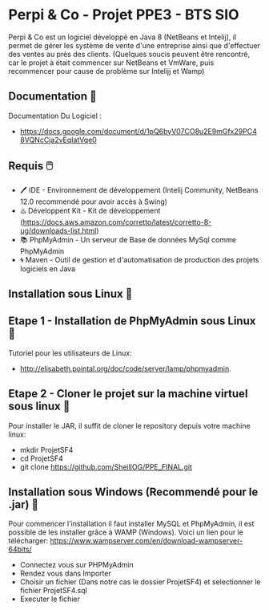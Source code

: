 # Perpi & Co - Projet PPE3 - BTS SIO

Perpi & Co est un logiciel développé en Java 8 (NetBeans et Intelij), il permet de gérer les système de vente d'une entreprise ainsi que d'effectuer des ventes au près des clients. (Quelques soucis peuvent être rencontré, car le projet à était commencer sur NetBeans et VmWare, puis recommencer pour cause de problème sur Intelijj et Wamp)

## Documentation 📕

Documentation Du Logiciel :

- https://docs.google.com/document/d/1pQ6byV07CO8u2E9mGfx29PC48VQNcCja2vEqIatVqe0

## Requis 🖱️

- 🖊️ IDE - Environnement de développement (Intelij Community, NetBeans 12.0 recommendé pour avoir accès à Swing)
- ♨️ Développent Kit - Kit de développement (https://docs.aws.amazon.com/corretto/latest/corretto-8-ug/downloads-list.html)
- 📚 PhpMyAdmin - Un serveur de Base de données MySql comme PhpMyAdmin
- 🌀 Maven - Outil de gestion et d'automatisation de production des projets logiciels en Java  

## Installation sous Linux 📁

## Etape 1 - Installation de PhpMyAdmin sous Linux 📁

Tutoriel pour les utilisateurs de Linux:
- http://elisabeth.pointal.org/doc/code/server/lamp/phpmyadmin.

## Etape 2 - Cloner le projet sur la machine virtuel sous linux 📁

Pour installer le JAR, il suffit de cloner le repository depuis votre machine linux:

  - mkdir ProjetSF4
  - cd ProjetSF4
  - git clone https://github.com/SheillOG/PPE_FINAL.git


## Installation sous Windows (Recommendé pour le .jar) 📁

Pour commencer l'installation il faut installer MySQL et PhpMyAdmin, il est possible de les installer grâce à WAMP (Windows).
Voici un lien pour le télécharger: https://www.wampserver.com/en/download-wampserver-64bits/

- Connectez vous sur PHPMyAdmin
- Rendez vous dans Importer
- Choisir un fichier (Dans notre cas le dossier ProjetSF4) et selectionner le fichier ProjetSF4.sql
- Executer le fichier
